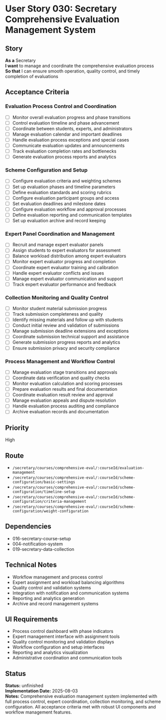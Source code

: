 # User Story 030: Secretary Comprehensive Evaluation Management System

## Story
**As a** Secretary  
**I want** to manage and coordinate the comprehensive evaluation process  
**So that** I can ensure smooth operation, quality control, and timely completion of evaluations

## Acceptance Criteria

### Evaluation Process Control and Coordination
- [ ] Monitor overall evaluation progress and phase transitions
- [ ] Control evaluation timeline and phase advancement
- [ ] Coordinate between students, experts, and administrators
- [ ] Manage evaluation calendar and important deadlines
- [ ] Handle evaluation process exceptions and special cases
- [ ] Communicate evaluation updates and announcements
- [ ] Track evaluation completion rates and bottlenecks
- [ ] Generate evaluation process reports and analytics

### Scheme Configuration and Setup
- [ ] Configure evaluation criteria and weighting schemes
- [ ] Set up evaluation phases and timeline parameters
- [ ] Define evaluation standards and scoring rubrics
- [ ] Configure evaluation participant groups and access
- [ ] Set evaluation deadlines and milestone dates
- [ ] Configure evaluation workflow and approval processes
- [ ] Define evaluation reporting and communication templates
- [ ] Set up evaluation archive and record keeping

### Expert Panel Coordination and Management
- [ ] Recruit and manage expert evaluator panels
- [ ] Assign students to expert evaluators for assessment
- [ ] Balance workload distribution among expert evaluators
- [ ] Monitor expert evaluator progress and completion
- [ ] Coordinate expert evaluator training and calibration
- [ ] Handle expert evaluator conflicts and issues
- [ ] Manage expert evaluator communication and support
- [ ] Track expert evaluator performance and feedback

### Collection Monitoring and Quality Control
- [ ] Monitor student material submission progress
- [ ] Track submission completeness and quality
- [ ] Identify missing materials and follow up with students
- [ ] Conduct initial review and validation of submissions
- [ ] Manage submission deadline extensions and exceptions
- [ ] Coordinate submission technical support and assistance
- [ ] Generate submission progress reports and analytics
- [ ] Ensure submission privacy and security compliance

### Process Management and Workflow Control
- [ ] Manage evaluation stage transitions and approvals
- [ ] Coordinate data verification and quality checks
- [ ] Monitor evaluation calculation and scoring processes
- [ ] Prepare evaluation results and final documentation
- [ ] Coordinate evaluation result review and approval
- [ ] Manage evaluation appeals and dispute resolution
- [ ] Handle evaluation process auditing and compliance
- [ ] Archive evaluation records and documentation

## Priority
High

## Route
- `/secretary/courses/comprehensive-eval/:courseId/evaluation-management`
- `/secretary/courses/comprehensive-eval/:courseId/scheme-configuration/basic-settings`
- `/secretary/courses/comprehensive-eval/:courseId/scheme-configuration/timeline-setup`
- `/secretary/courses/comprehensive-eval/:courseId/scheme-configuration/criteria-management`
- `/secretary/courses/comprehensive-eval/:courseId/scheme-configuration/weight-configuration`

## Dependencies
- 016-secretary-course-setup
- 004-notification-system
- 019-secretary-data-collection

## Technical Notes
- Workflow management and process control
- Expert assignment and workload balancing algorithms
- Quality control and validation systems
- Integration with notification and communication systems
- Reporting and analytics generation
- Archive and record management systems

## UI Requirements
- Process control dashboard with phase indicators
- Expert management interface with assignment tools
- Quality control monitoring and validation displays
- Workflow configuration and setup interfaces
- Reporting and analytics visualization
- Administrative coordination and communication tools

## Status
**Status:** unfinished  
**Implementation Date:** 2025-08-03  
**Notes:** Comprehensive evaluation management system implemented with full process control, expert coordination, collection monitoring, and scheme configuration. All acceptance criteria met with robust UI components and workflow management features.